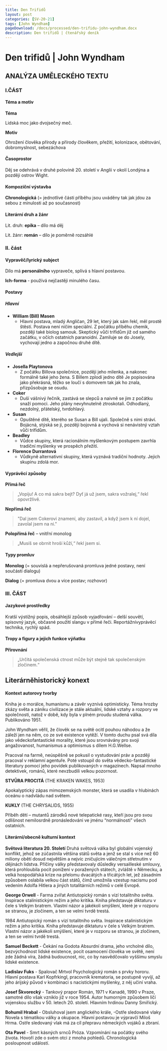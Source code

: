 ```yaml
---
title: Den Trifidů
layout: post
categories: [SV-20-21]
tags: [John Wyndham]
pageDownload: /docs/processed/den-trifidu-john-wyndham.docx
description: Den trifidů | čtenářský deník
---
```


# Den trifidů | John Wyndham

## ANALÝZA UMĚLECKÉHO TEXTU

### I.ČÁST

#### Téma a motiv

**Téma**

Lidská moc jako dvojsečný meč.

**Motiv**

Ohrožení člověka přírody a přírody člověkem, přežití, kolonizace, obětování, dobromyslnost, sebezáchova

#### Časoprostor

Děj se odehrává v druhé polovině 20. století v Anglii v okolí Londýna a
později ostrov Wight.

#### Kompoziční výstavba

**Chronologická** (= jednotlivé části příběhu jsou uváděny
tak jak jdou za sebou z minulosti až po současnost)

#### Literární druh a žánr

Lit. druh: **epika** – dílo má děj

Lit. žánr: **román** – dílo je poměrně rozsáhlé

### II. část

#### Vypravěč/lyrický subject

Dílo má **personálního** vypraveče, splívá s hlavní postavou.

**Ich-forma** - používá nejčastěji minulého času.

#### Postavy

##### Hlavní

- **William (Bill) Masen**
  - Hlavní postava, mladý Angličan, 29 let, který jak sám řekl,
    měl prostě štěstí. Postava není ničím speciální. Z počátku
    příběhu chemik, později také biolog samouk. Skeptický vůči
    trifidům již od samého začátku, v očích ostatních
    paranoidní. Zamiluje se do Josely, vychovají jedno a
    započnou druhé dítě.

##### Vedlejší

- **Josella Playtonova**
  - Z počátku Billova společnice, později jeho milenka, a
    nakonec formálně také jeho žena. S Billem zplodí jedno dítě
    Je popisována jako překrásná, těžko se loučí s domovem tak
    jak ho znala, přizpůsobuje se osudu.
- **Coker**
  - Duší vášnivý řečník, zastává se slepců a naivně se jim
    z počátku snaží pomoci. Jeho plány nevyhnutelně
    ztroskotali. Odhodlaný, nezdolný, přátelský, tvrdohlavý.
- **Susan**
  - Opuštěné dítě, kterého se Susan a Bill ujali. Společně
    s nimi stráví. Bojácná, stýská se ji, později bojovná a
    vychová si nenávistný vztah vůči trifidům.
- **Beadley**
  - Vůdce skupiny, která racionálním myšlenkovým postupem
    zavrhla tradiční myšlenky ve prospěch přežití.
- **Florence Durrantová**
  - Vůdkyně alternativní skupiny, která vyznává tradiční
    hodnoty. Jejich skupinu zdolá mor.

#### Vyprávěcí způsoby

**Přímá řeč**

> „Vopiju! A co má sakra bejt? Dyť já už jsem, sakra vožralej,“ řekl opovržlivě.

**Nepřímá řeč**

> "Dal jsem Cokerovi znamení, aby zastavil, a když jsem k ní dojel, zavolal jsem na ni."

**Polopřímá řeč** – vnitřní monolog

> „Musíš se obrnit hroší kůží,“ řekl jsem si.

#### Typy promluv

**Monolog** (= souvislá a nepřerušovaná promluva jedné postavy, není součástí dialogu)

**Dialog**  (= promluva dvou a více postav; rozhovor)

### III. ČÁST

#### Jazykové prostředky

Kratší výstižný popis, obsáhlejší způsob vyjadřování – delší souvětí, spisovný jazyk,
občasné použití slangu v přímé řeči. Reportážnívyprávěcí technika, rychlý spád.

#### Tropy a figury a jejich funkce výňatku

**Přirovnání**

> „Určitá společenská ctnost může být stejně tak společenským zločinem.“

## Literárněhistorický konext

#### Kontext autorovy tvorby

Kniha je o morálce, humanismu a závěr vyznívá optimisticky. Téma hrozby zkázy
světa a zániku civilizace je stále aktuální, lidské vztahy a rozpory ve společnosti, natož v době, kdy byla v plném proudu studená
válka. Publikováno 1951.

John Wyndham věřil, že člověk se na
světě ocitl pouhou náhodou a že záleží jen na něm, co ze své existence vytěží.
V tomto duchu psal svá díla jako vědeckofantastické morality, které jsou
srovnávány pro svoji angažovanost, humanismus a optimismus s dílem H.G.Wellse.

Pracoval na farmě, neúspěšně se pokusil o vystudování práv
a později pracoval v reklamní agentuře. Poté vstoupil do světa
vědecko-fantastické literatury pomocí jeho povídek publikovaných
v magazínech. Napsal mnoho detektivek, románů, které nevzbudili velkou
pozornost.

**STVŮRA PROCITÁ** (THE KRAKEN WAKES, 1953)

Apokalyptický zápas mimozemských monster, která se usadila v
hlubinách oceánu o nadvládu nad světem.

**KUKLY** (THE CHRYSALIDS, 1955)

Příběh dětí – mutantů zárodků nové telepatické rasy, kteří jsou pro
svou odlišnost nemilosrdně pronásledováni ve jménu “normálnosti” všech
ostatních.

#### Literární/obecně kulturní kontext

**Světová literatura 20. Století**
Druhá světová válka byl globální vojenský konflikt, jehož se zúčastnila většina států světa a jenž se stal s více než 60 miliony obětí dosud největším a nejvíc zničujícím válečným střetnutím v dějinách lidstva. Příčiny války představovaly důsledky versailleské smlouvy, která prohloubila pocit ponížení v poražených státech, zvláště v Německu, a velká hospodářská krize na přelomu dvacátých a třicátých let, jež zásadním způsobem oslabila velkou část států, čímž umožnila vzestup nacismu pod vedením Adolfa Hitlera a jiných totalitárních režimů v celé Evropě.


**George Orwell** - Farma zvířat
Antiutopický román s vizí totalitního světa. Inspirace stalinistickým režim a jeho kritika. Kniha představuje diktaturu v čele s Velkým bratrem. Vlastní názor a jakékoli smýšlení, které je v rozporu se stranou, je zločinem, a ten se velmi tvrdě trestá.

1984
Antiutopický román s vizí totalitního světa. Inspirace stalinistickým režim a jeho kritika. Kniha představuje diktaturu v čele s Velkým bratrem. Vlastní názor a jakékoli smýšlení, které je v rozporu se stranou, je zločinem, a ten se velmi tvrdě trestá.

**Samuel Beckett** - Čekání na Godota
Absurdní drama, jeho vrcholné dílo, bezvýchodnost lidské existence, pocit osamocení člověka ve světě, není zde žádná víra, žádná budoucnost, nic, co by nasvědčovalo vyššímu smyslu lidské existence.

**Ladislav Fuks** - Spalovač Mrtvol
Psychologický román s prvky hororu. Hlavní postava Karl Kopfrkingl, pracovník krematoria, se postupně vyvíjí, až jeho árijský původ v kombinaci s nacistickými myšlenky, z něj učiní vraha.

**Josef Škvorecký** - Tankový prapor 
Román, 1971 v Kanadě, 1990 v Praze, samotné dílo však vzniklo již v roce 1954. Autor humorným způsobem líčí vojenskou službu v 50. letech 20. století. Hlavním hrdinou Danny Smiřický.

**Bohumil Hrabal** - Obsluhoval jsem anglického krále,
\-Ostře sledované vlaky
Novela s tématikou války a okupace. Hlavní postavou je výpravčí Miloš Hrma. Ostře sledovaný vlak má za cíl přepravu německých vojáků a zbraní.

**Ota Pavel** - Smrt kásných srnců
Próza. Vzpomínání na počátky svého života. Hovoří zde o svém otci z mnoha pohledů. Chronologická posloupnost událostí.